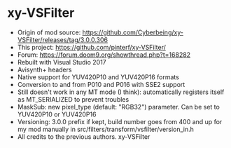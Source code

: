 # xy-VSFilter
- Origin of mod source: https://github.com/Cyberbeing/xy-VSFilter/releases/tag/3.0.0.306
- This project: https://github.com/pinterf/xy-VSFilter/
- Forum: https://forum.doom9.org/showthread.php?t=168282
- Rebuilt with Visual Studio 2017
- Avisynth+ headers
- Native support for YUV420P10 and YUV420P16 formats
- Conversion to and from P010 and P016 with SSE2 support
- Still doesn't work in any MT mode (I think): automatically registers itself as MT_SERIALIZED to prevent troubles
- MaskSub: new pixel_type (default: "RGB32") parameter. Can be set to YUV420P10 or YUV420P16
- Versioning: 3.0.0 prefix if kept, build number goes from 400 and up for my mod manually in src/filters/transform/vsfilter/version_in.h
- All credits to the previous authors.
xy-VSFilter
